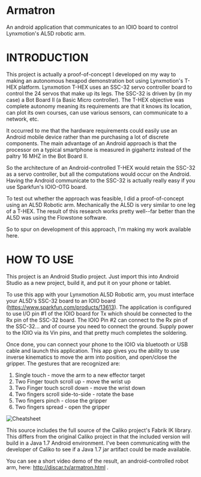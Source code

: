 # Armatron
An android application that communicates to an IOIO board to control Lynxmotion's AL5D robotic arm.

# INTRODUCTION

This project is actually a proof-of-concept I developed on my way to making an autonomous hexapod demonstration
bot using Lynxmotion's T-HEX platform.  Lynxmotion T-HEX uses an SSC-32 servo controller board to control the
24 servos that make up its legs.  The SSC-32 is driven by (in my case) a Bot Board II (a Basic Micro controller).
The T-HEX objective was complete autonomy meaning its requirements  are that it knows its location, can plot
its own courses, can use various sensors, can communicate to a network, etc.

It occurred to me that the hardware requirements could easily use an Android mobile device rather than me
purchasing a lot of discrete components.  The main advantage of an Android approach is that the processor on
a typical smartphone is measured in gigahertz instead of the paltry 16 MHZ in the Bot Board II.

So the architecture of an Android-controlled T-HEX would retain the SSC-32 as a servo controller, but all the
computations would occur on the Android.   Having the Android communicate to the SSC-32 is actually really
easy if you use Sparkfun's IOIO-OTG board.

To test out whether the approach was feasible, I did a proof-of-concept using an AL5D Robotic arm.  Mechanically
the AL5D is very similar to one leg of a T-HEX.  The result of this research works pretty well--far better than
the AL5D was using the Flowstone software.

So to spur on development of this approach, I'm making my work available here. 



# HOW TO USE

This project is an Android Studio project.  Just import this into Android Studio as a new project, build it, and
put it on your phone or tablet.

To use this app with your Lynxmotion AL5D Robotic arm, you must interface your AL5D's SSC-32 board to an
IOIO board (https://www.sparkfun.com/products/13613).   The application is configured to use I/O pin #1 of the IOIO
board for Tx which should be connected to the Rx pin of the SSC-32 board.  The IOIO Pin #2 can connect to the 
Rx pin of the SSC-32... and of course you need to connect the ground.   Supply power to the IOIO via its 
Vin pins, and that pretty much completes the soldering.


Once done, you can connect your phone to the IOIO via bluetooth or USB cable and launch this application.  This app
gives you the ability to use inverse kinematics to move the arm into position, and open/close the gripper.  The 
gestures that are recognized are:

1.  Single touch - move the arm to a new effector target
2.  Two Finger touch scroll up - move the wrist up
3.  Two Finger touch scroll down - move the wrist down
4.  Two fingers scroll side-to-side - rotate the base
5.  Two fingers pinch - close the gripper
6.  Two fingers spread - open the gripper

![Cheatsheet](http://discar.tv/share/cheatsheet.png)



This source includes the full source of the Caliko project's Fabrik IK library.  This differs from the original
Caliko project in that the included version will build in a Java 1.7 Android environment.  I've been communicating
with the developer of Caliko to see if a Java 1.7 jar artifact could be made available. 

You can see a short video demo of the result, an android-controlled robot arm, here: http://discar.tv/armatron.html . 

